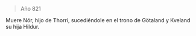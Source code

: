 > Año 821

Muere Nór, hijo de Thorri, sucediéndole en el trono de Götaland y Kveland su hija Hildur.